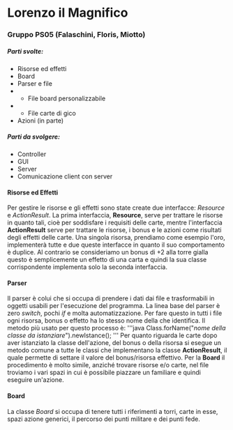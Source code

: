 # Lorenzo il Magnifico
 
### Gruppo PS05 (Falaschini, Floris, Miotto)

##### Parti svolte:
* Risorse ed effetti
* Board
* Parser e file
* * File board personalizzabile
* * File carte di gico
* Azioni (in parte)

##### Parti da svolgere:
* Controller
* GUI
* Server
* Comunicazione client con server


#### Risorse ed Effetti
Per gestire le risorse e gli effetti sono state create due interfacce: _Resource_ e _ActionResult_. La prima interfaccia, **Resource**, serve per trattare le risorse in quanto tali, cioè per soddisfare i requisiti delle carte, mentre l'interfaccia **ActionResult** serve per trattare le risorse, i bonus e le azioni come risultati degli effetti delle carte. Una singola risorsa, prendiamo come esempio l'oro, implementerà tutte e due queste interfacce in quanto il suo comportamento è duplice. Al contrario se consideriamo un bonus di +2 alla torre gialla questo è semplicemente un effetto di una carta e quindi la sua classe corrispondente implementa solo la seconda interfaccia.

#### Parser
Il parser è colui che si occupa di prendere i dati dai file e trasformabili in oggetti usabili per l'esecuzione del programma. La linea base del parser è zero _switch_, pochi _if_ e molta automatizzazione. Per fare questo in tutti i file ogni risorsa, bonus o effetto ha lo stesso nome della che identifica. Il metodo più usato per questo processo è:
'''java
 Class.forName("_nome della classe da istanziare_").newIstance();
'''
Per quanto riguarda le carte dopo aver istanziato la classe dell'azione, del bonus o della risorsa si esegue un metodo comune a tutte le classi che implementano la classe **ActionResult**, il quale permette di settare il valore del bonus/risorsa effettivo.
Per la **Board** il procedimento è molto simile, anziché trovare risorse e/o carte, nel file troviamo i vari spazi in cui è possibile piazzare un familiare e quindi eseguire un'azione.
#### Board
La classe _Board_ si occupa di tenere tutti i riferimenti a torri, carte in esse, spazi azione generici, il percorso dei punti militare e dei punti fede.


